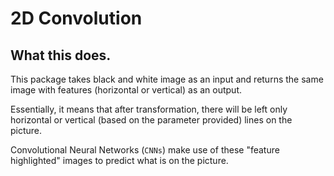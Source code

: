 # 2D Convolution

## What this does.

This package takes black and white image as an input and returns the same image with features (horizontal or vertical) as an output. 

Essentially, it means that after transformation, there will be left only horizontal or vertical (based on the parameter provided) lines on the picture.

Convolutional Neural Networks (`CNNs`) make use of these "feature highlighted" images to predict what is on the picture. 
